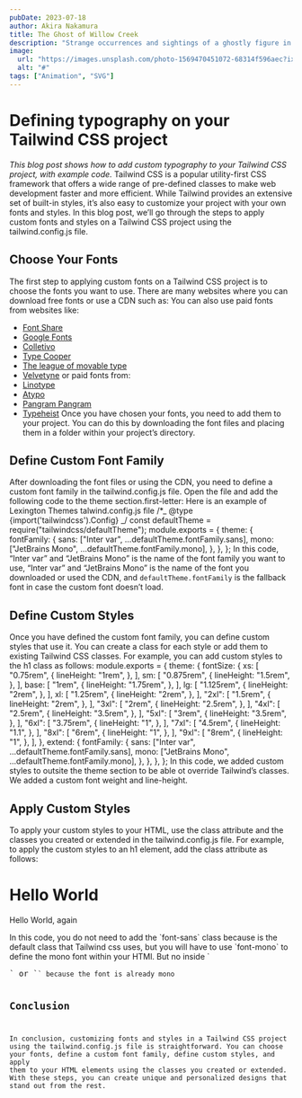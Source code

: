 ```yaml
---
pubDate: 2023-07-18
author: Akira Nakamura
title: The Ghost of Willow Creek
description: "Strange occurrences and sightings of a ghostly figure in the small town of Willow Creek lead a group of teenagers on a thrilling adventure to uncover the truth."
image:
  url: "https://images.unsplash.com/photo-1569470451072-68314f596aec?ixlib=rb-4.0.3&ixid=M3wxMjA3fDB8MHxwaG90by1wYWdlfHx8fGVufDB8fHx8fA%3D%3D&auto=format&fit=crop&w=2831&q=80"
  alt: "#"
tags: ["Animation", "SVG"]
---
```


# Defining typography on your Tailwind CSS project

_This blog post shows how to add custom typography to your Tailwind CSS project, with example code._
Tailwind CSS is a popular utility-first CSS framework that offers a wide range of pre-defined classes to make web development faster and more efficient. While Tailwind provides an extensive set of built-in styles, it’s also easy to customize your project with your own fonts and styles. In this blog post, we’ll go through the steps to apply custom fonts and styles on a Tailwind CSS project using the tailwind.config.js file.

## Choose Your Fonts

The first step to applying custom fonts on a Tailwind CSS project is to choose the fonts you want to use. There are many websites where you can download free fonts or use a CDN such as: You can also use paid fonts from websites like:

- [Font Share](https://www.fontshare.com/)
- [Google Fonts](https://fonts.google.com/)
- [Colletivo](https://www.collletttivo.it/)
- [Type Cooper](http://coopertype.org/)
- [The league of movable type](https://www.theleagueofmoveabletype.com/)
- [Velvetyne](https://velvetyne.fr/)
  or paid fonts from:
- [Linotype](https://www.linotype.com)
- [Atypo](https://www.atipofoundry.com/)
- [Pangram Pangram](https://pangrampangram.com/)
- [Typeheist](https://typeheist.co/) Once you have chosen your fonts, you need to add them to your project. You can do this by downloading the font files and placing them in a folder within your project’s directory.

## Define Custom Font Family

After downloading the font files or using the CDN, you need to define a custom font family in the tailwind.config.js file. Open the file and add the following code to the theme section.first-letter: Here is an example of Lexington Themes talwind.config.js file
/\*_ @type {import('tailwindcss').Config} _/
const defaultTheme = require("tailwindcss/defaultTheme");
module.exports = {
theme: {
fontFamily: {
sans: ["Inter var", ...defaultTheme.fontFamily.sans],
mono: ["JetBrains Mono", ...defaultTheme.fontFamily.mono],
},
},
};
In this code, “Inter var” and “JetBrains Mono” is the name of the font family you want to use, “Inter var” and “JetBrains Mono” is the name of the font you downloaded or used the CDN, and `defaultTheme.fontFamily` is the fallback font in case the custom font doesn’t load.

## Define Custom Styles

Once you have defined the custom font family, you can define custom styles that use it. You can create a class for each style or add them to existing Tailwind CSS classes. For example, you can add custom styles to the h1 class as follows:
module.exports = {
theme: {
fontSize: {
xs: [
"0.75rem",
{
lineHeight: "1rem",
},
],
sm: [
"0.875rem",
{
lineHeight: "1.5rem",
},
],
base: [
"1rem",
{
lineHeight: "1.75rem",
},
],
lg: [
"1.125rem",
{
lineHeight: "2rem",
},
],
xl: [
"1.25rem",
{
lineHeight: "2rem",
},
],
"2xl": [
"1.5rem",
{
lineHeight: "2rem",
},
],
"3xl": [
"2rem",
{
lineHeight: "2.5rem",
},
],
"4xl": [
"2.5rem",
{
lineHeight: "3.5rem",
},
],
"5xl": [
"3rem",
{
lineHeight: "3.5rem",
},
],
"6xl": [
"3.75rem",
{
lineHeight: "1",
},
],
"7xl": [
"4.5rem",
{
lineHeight: "1.1",
},
],
"8xl": [
"6rem",
{
lineHeight: "1",
},
],
"9xl": [
"8rem",
{
lineHeight: "1",
},
],
},
extend: {
fontFamily: {
sans: ["Inter var", ...defaultTheme.fontFamily.sans],
mono: ["JetBrains Mono", ...defaultTheme.fontFamily.mono],
},
},
},
};
In this code, we added custom styles to outsite the theme section to be able ot override Tailwind’s classes. We added a custom font weight and line-height.

## Apply Custom Styles

To apply your custom styles to your HTML, use the class attribute and the classes you created or extended in the tailwind.config.js file. For example, to apply the custom styles to an h1 element, add the class attribute as follows:

<h1 class="font-sans">Hello World</h1>
<p class="font-mono">Hello World, again</p>
In this code, you do not need to add the `font-sans` class because is the default class that Tailwind css uses, but you will have to use `font-mono` to define the mono font within your HTMl. But no inside `<pre>` or `<code>` because the font is already mono

## Conclusion

In conclusion, customizing fonts and styles in a Tailwind CSS project using the tailwind.config.js file is straightforward. You can choose your fonts, define a custom font family, define custom styles, and apply them to your HTML elements using the classes you created or extended. With these steps, you can create unique and personalized designs that stand out from the rest.
